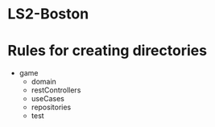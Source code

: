 # LS2-Boston

# Rules for creating directories

- game
  - domain
  - restControllers
  - useCases
  - repositories
  - test
